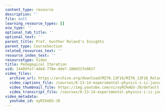 ```yaml
---
content_type: resource
description: ''
file: null
learning_resource_types: []
ocw_type: ''
optional_tab_title: ''
optional_text: ''
parent_title: Prof. Gunther Roland's Insights
parent_type: CourseSection
related_resources_text: ''
resource_index_text: ''
resourcetype: Video
title: Pedagogical Iteration
uid: 14409fe7-4de8-778e-dde7-100d31fe981f
video_files:
  archive_url: https://archive.org/download/MIT8.13F16/MIT8_13F16_Roland_Pedagogical_Iteration_300k.mp4
  video_captions_file: /courses/8-13-14-experimental-physics-i-ii-junior-lab-fall-2016-spring-2017/01a3a1cc3fe0576c9969dd9b50c4ec87_3032010.vtt
  video_thumbnail_file: https://img.youtube.com/vi/oyRIkmEU-J0/default.jpg
  video_transcript_file: /courses/8-13-14-experimental-physics-i-ii-junior-lab-fall-2016-spring-2017/acb196e60b31ecae056e1b07ed5f71a2_3032010.pdf
video_metadata:
  youtube_id: oyRIkmEU-J0
---
```

